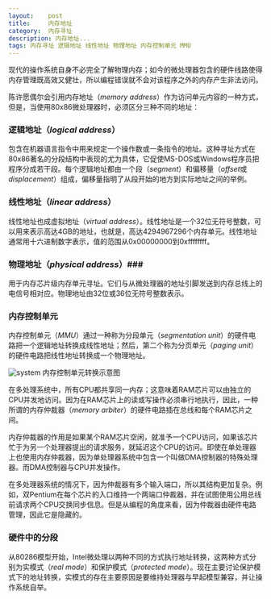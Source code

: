 ```yaml
---
layout:    post
title:     内存地址
category:  内存寻址
description: 内存地址...
tags: 内存寻址 逻辑地址 线性地址 物理地址 内存控制单元 MMU
---
```

现代的操作系统自身不必完全了解物理内存；如今的微处理器包含的硬件线路使得内存管理既高效又健壮，所以编程错误就不会对该程序之外的内存产生非法访问。

陈许愿偶尔会引用内存地址（*memory address*）作为访问单元内容的一种方式，但是，当使用80x86微处理器时，必须区分三种不同的地址：

### 逻辑地址（*logical address*） ###

包含在机器语言指令中用来规定一个操作数或一条指令的地址。这种寻址方式在80x86著名的分段结构中表现的尤为具体，它促使MS-DOS或Windows程序员把程序分成若干段。每个逻辑地址都由一个段（*segment*）和偏移量（*offset*或*displacement*）组成，偏移量指明了从段开始的地方到实际地址之间的举例。

### 线性地址（*linear address*） ###

线性地址也成虚拟地址（*virtual address*）。线性地址是一个32位无符号整数，可以用来表示高达4GB的地址，也就是，高达4294967296个内存单元。线性地址通常用十六进制数字表示，值的范围从0x00000000到0xffffffff。

### 物理地址（*physical address*）###

用于内存芯片级内存单元寻址。它们与从微处理器的地址引脚发送到内存总线上的电信号相对应。物理地址由32位或36位无符号整数表示。

### 内存控制单元 ###

内存控制单元（*MMU*）通过一种称为分段单元（*segmentation unit*）的硬件电路把一个逻辑地址转换成线性地址；然后，第二个称为分页单元（*paging unit*）的硬件电路把线性地址转换成一个物理地址。

![system](images/mmu.png)
内存控制单元转换示意图

在多处理系统中，所有CPU都共享同一内存；这意味着RAM芯片可以由独立的CPU并发地访问。因为在RAM芯片上的读或写操作必须串行地执行，因此，一种所谓的内存仲裁器（*memory arbiter*）的硬件电路插在总线和每个RAM芯片之间。

内存仲裁器的作用是如果某个RAM芯片空闲，就准予一个CPU访问，如果该芯片忙于为另一个处理器提出的请求服务，就延迟这个CPU的访问。即使在单处理器上也使用内存仲裁器，因为单处理器系统中包含一个叫做DMA控制器的特殊处理器。而DMA控制器与CPU并发操作。

在多处理器系统的情况下，因为仲裁器有多个输入端口，所以其结构更加复杂。例如，双Pentium在每个芯片的入口维持一个两端口仲裁器，并在试图使用公用总线前请求两个CPU交换同步信息。但是从编程的角度来看，因为仲裁器由硬件电路管理，因此它是隐藏的。

### 硬件中的分段 ###

从80286模型开始，Intel微处理以两种不同的方式执行地址转换，这两种方式分别为实模式（*real mode*）和保护模式（*protected mode*）。现在主要讨论保护模式下的地址转换，实模式的存在主要原因是要维持处理器与早起模型兼容，并让操作系统自举。